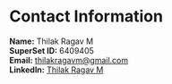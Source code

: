# Contact Information

**Name:** Thilak Ragav M  
**SuperSet ID:** 6409405  
**Email:** [thilakragavm@gmail.com](mailto:thilakragavm@gmail.com)  
**LinkedIn:** [Thilak Ragav M](https://www.linkedin.com/in/thilak-ragav-m-6a557929a/)
